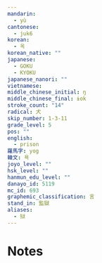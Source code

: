 ```yaml
---
mandarin:
  - yù
cantonese:
  - juk6
korean:
  - 옥
korean_native: ""
japanese:
  - GOKU
  - KYOKU
japanese_nanori: ""
vietnamese:
middle_chinese_initial: ŋ
middle_chinese_final: ɨok
stroke_count: "14"
radical: 犬
skip_number: 1-3-11
grade_level: 5
pos: ""
english:
  - prison
羅馬字: yog
韓文: 욕
joyo_level: ""
hsk_level: ""
hanmun_edu_level: ""
danayo_id: 5119
mc_id: 693
graphemic_classification: 言
stand_in: 監獄
aliases:
  - 狱
---
```


# Notes
